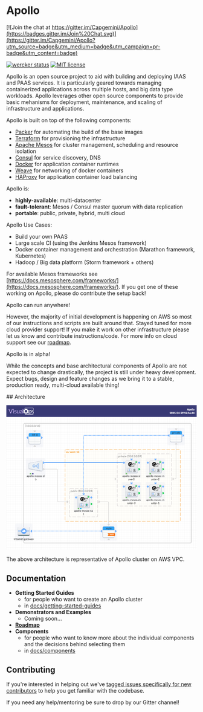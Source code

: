 Apollo
=========

[![Join the chat at https://gitter.im/Capgemini/Apollo](https://badges.gitter.im/Join%20Chat.svg)](https://gitter.im/Capgemini/Apollo?utm_source=badge&utm_medium=badge&utm_campaign=pr-badge&utm_content=badge)

[![wercker status](https://app.wercker.com/status/71503ff3fde8b162b72e2cc094f52679/s/master "wercker status")](https://app.wercker.com/project/bykey/71503ff3fde8b162b72e2cc094f52679)
[![MIT license](http://img.shields.io/badge/license-MIT-brightgreen.svg)](http://opensource.org/licenses/MIT)

Apollo is an open source project to aid with building and deploying IAAS and
PAAS services. It is particularly geared towards managing containerized applications
across multiple hosts, and big data type workloads. Apollo leverages other
open source components to provide basic mehanisms for deployment, maintenance,
and scaling of infrastructure and applications.

Apollo is built on top of the following components:

* [Packer](https://packer.io) for automating the build of the base images
* [Terraform](https://www.terraform.io/) for provisioning the infrastructure
* [Apache Mesos](http://mesos.apache.org/) for cluster management, scheduling and resource isolation
* [Consul](http://consul.io) for service discovery, DNS
* [Docker](http://docker.io) for application container runtimes
* [Weave](https://github.com/weaveworks/weave) for networking of docker containers
* [HAProxy](http://www.haproxy.org) for application container load balancing

Apollo is:

* **highly-available**: multi-datacenter
* **fault-tolerant**: Mesos / Consul master quorum with data replication
* **portable**: public, private, hybrid, multi cloud

Apollo Use Cases:

* Build your own PAAS
* Large scale CI (using the Jenkins Mesos framework)
* Docker container management and orchestration (Marathon framework, Kubernetes)
* Hadoop / Big data platform (Storm framework + others)

For available Mesos frameworks see [https://docs.mesosphere.com/frameworks/](https://docs.mesosphere.com/frameworks/). If you get one of these working on Apollo, please do contribute the setup
back!

Apollo can run anywhere!

However, the majority of initial development is happening on AWS so most of our instructions and scripts are built around that. Stayed tuned for more cloud provider support! If you make it work on other infrastructure please let us know and contribute instructions/code. For more info on cloud
support see our [roadmap](docs/roadmap.md).

Apollo is in alpha!

While the concepts and base architectural components of Apollo are not expected to change drastically, the project is still under heavy development. Expect bugs, design and feature changes as we bring it to a stable, production ready, multi-cloud available thing!

## Architecture

![architecture](docs/architecture.png)

The above architecture is representative of Apollo cluster on AWS VPC.

## Documentation
 - **Getting Started Guides**
    - for people who want to create an Apollo cluster
    - in [docs/getting-started-guides](docs/getting-started-guides)
 - **Demonstrators and Examples**
    - Coming soon...
 - **[Roadmap](docs/roadmap.md)**
 - **Components**
    - for people who want to know more about the individual components and the
    decisions behind selecting them
    - in [docs/components](docs/components)

## Contributing

If you're interested in helping out we've [tagged issues specifically for new contributors](https://github.com/Capgemini/Apollo/labels/new%20contributor)
to help you get familiar with the codebase.

If you need any help/mentoring be sure to drop by our Gitter channel!

